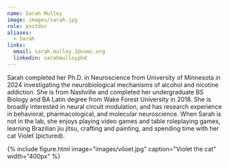 ```yaml
---
name: Sarah Mulloy
image: images/sarah.jpg
role: postdoc
aliases:
  - Sarah
links:
  email: sarah.mulloy.1@vumc.org
  linkedin: sarahmulloyphd
---
```

Sarah completed her Ph.D. in Neuroscience from University of Minnesota in 2024 investigating the neurobiological mechanisms of alcohol and nicotine addiction. She is from Nashville and completed her undergraduate BS Biology and BA Latin degree from Wake Forest University in 2018. She is broadly interested in neural circuit modulation, and has research experience in behavioral, pharmacological, and molecular neuroscience.
When Sarah is not in the lab, she enjoys playing video games and table roleplaying games, learning Brazilian jiu jitsu, crafting and painting, and spending time with her cat Violet (pictured).

{%
  include figure.html
  image="images/viloet.jpg"
  caption="Violet the cat"
  width="400px"
%}
